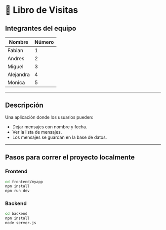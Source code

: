 # 📖 Libro de Visitas

## Integrantes del equipo

| Nombre     | Número |
|------------|--------|
| Fabian     | 1      |
| Andres     | 2      |
| Miguel     | 3      |
| Alejandra  | 4      |
| Monica     | 5      |

---

## Descripción

Una aplicación donde los usuarios pueden:
- Dejar mensajes con nombre y fecha.
- Ver la lista de mensajes.
- Los mensajes se guardan en la base de datos.

---

## Pasos para correr el proyecto localmente

### Frontend

```bash
cd frontend/myapp
npm install
npm run dev
```

### Backend

```bash
cd backend
npm install
node server.js
```